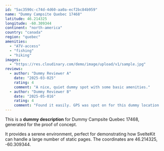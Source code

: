 ```yaml
---
id: "5ac3590c-c74d-4d60-aa0a-ecf2bc84b959"
name: "Dummy Campsite Quebec 17468"
latitude: 46.214325
longitude: -60.309344
continent: "north-america"
country: "canada"
region: "quebec"
amenities:
  - "ATV-access"
  - "fishing"
  - "hiking"
images:
  - "https://res.cloudinary.com/demo/image/upload/v1/sample.jpg"
reviews:
  - author: "Dummy Reviewer A"
    date: "2025-03-025"
    rating: 4
    comment: "A nice, quiet dummy spot with some basic amenities."
  - author: "Dummy Reviewer B"
    date: "2025-05-016"
    rating: 4
    comment: "Found it easily. GPS was spot on for this dummy location."
---
```


This is a **dummy description** for Dummy Campsite Quebec 17468, generated for the proof of concept.

It provides a serene environment, perfect for demonstrating how SvelteKit can handle a large number of static pages. The coordinates are 46.214325, -60.309344.
